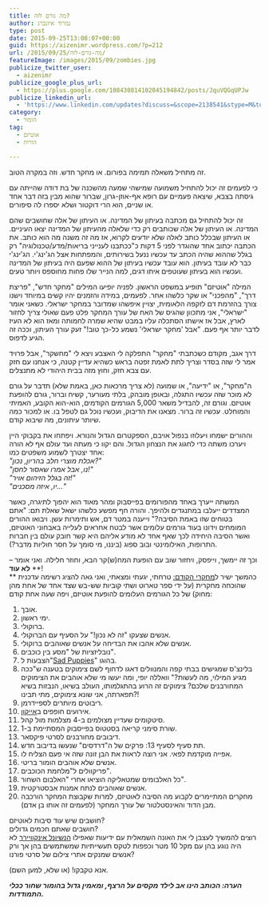 ```yaml
---
title: מה גורם לזה?
author: נמרוד איזנברג
type: post
date: 2015-09-25T13:08:07+00:00
guid: https://aizenimr.wordpress.com/?p=212
url: /2015/09/25/מה-גורם-לזה/
featureImage: /images/2015/09/zombies.jpg
publicize_twitter_user:
  - aizenimr
publicize_google_plus_url:
  - https://plus.google.com/108430814102045194842/posts/JquVQGqUPJw
publicize_linkedin_url:
  - 'https://www.linkedin.com/updates?discuss=&scope=2138541&stype=M&topic=6053162877093761024&type=U&a=Kq8S'
category:
  - הומור
tag:
  - אוטיזם
  - הורות

---
```

זה מתחיל משאלה תמימה בפורום. או מחקר חדש. וזה במקרה הטוב.

כי לפעמים זה יכול להתחיל משמועה שמישהי שמעה מהשכנה של בת דודה שהייתה עם גיסתה בצבא, שיצאה פעמיים עם רופא אף-אוזן-גרון, שברור שהוא מבין בזה דבר אחד או שניים, הוא הרי דוקטור ושלא יספרו לה סיפורים.

זה יכול להתחיל גם מכתבה בעיתון של המדינה. או העיתון של אלה שחושבים שהם המדינה. או העיתון של אלה שכותבים רק כדי שלאלה מהעיתון של המדינה יצאו העיניים. או העיתון שבכלל כותב לאלה שלא יודעים לקרוא, אז מה זה משנה מה הוא כותב. את הכתבה יכתוב אחד שהוגדר לפני 5 דקות כ"ככתבנו לענייני בריאות/מדע/טכנולוגיה" רק בגלל שההוא שהיה הכתב עד עכשיו ננעל בשירותים, והמפתחות אצל הג'ינג'י. הג'ינג'י כבר לא עובד בעיתון. הוא עובד עכשיו בעיתון של ההוא שפעם היה בעיתון של המדינה ועכשיו הוא בעיתון שעוטפים איתו דגים, למה הנייר שלו פחות מחוספס ויותר טעים.

המילה "אוטיזם" תופיע במשפט הראשון. לפניה יופיעו המילים "מחקר חדש", "פריצת דרך", "מהפכני" או שקר כלשהו אחר. לפעמים, במידה והזמנים יהיו קשים במיוחד וישנו צורך בהזרמת דם לזקפה הלאומית, יצויין איפשהו שמדובר במחקר ישראלי. כשאני אומר "ישראלי", אני מתכוון שהגיס של האח של עורך המחקר פלט פעם שאולי צריך לחזור לארץ, אבל אז אישתו הסתכלה עליו במבט שהיא שמרה לחמותה ומאז הוא לא העיז לדבר יותר אף פעם. "אבל 'מחקר ישראלי' נשמע כל-כך טוב!" זעק עורך העיתון, וככה זה הגיע לדפוס.

דרך אגב, מקודם כשכתבתי "מחקר" התפלקה לי האצבע ויצא לי "מחשקר", אבל פרויד אמר לי שזה בסדר וצריך לתת לאמת זפטה בראש כשהיא עדיין קטנה, כי אנחנו עם חזק עם צבא חזק, וחוץ מזה בבית היהודי לא מתנצלים.

ה"מחקר", או "ידיעה", או שמועה (לא צריך מרכאות כאן, באמת שלא) תדבר על גורם לא מוכר שזה עכשיו התגלה, ובאופן מובהק, בלתי מעורער, קשיח וברור, גורם להופעת אוטיזם. וגורם זה, להבדיל משאר 5,000 הגורמים הקודמים, הוא-הוא הקובע, האמיתי והמוחלט. עכשיו זה ברור. מצאנו את הדיבוק, ועכשיו נוכל גם לטפל בו. או למכור כמה שיותר עיתונים, מה שיבוא קודם.

וההורים ישמחו ויעלוזו בנפול אויבם, הספקטרום הגדול והנורא. ויפתחו את בקבוקי היין ויערכו משתה כדי לחגוג את הנצחון הגדול. והם יקוו כי מעתה ועד עולם אף לא הורה אחד יצטרך לשמוע משפטים כמו:  
_"אכלת מוצרי חלב בהריון, נכון?"_  
_"נו, אבל אמרו שאסור לחסן!"_  
_"זה בגלל הזיהום אויר!"_  
_"יו, איזה מסכנים&#8230;"_

המשתה ייערך באחד מהפורומים בפייסבוק ומהר מאוד הוא יהפוך לתיגרה, כאשר המצדדים ייעלבו במתנגדים ולהיפך. והורה חף מפשע כלשהו ישאל שאלת תם: "אתם בטוחים שזו באמת הסיבה?" וייענה במטר דם, אש ותימרות עשן. ויבואו ההורים המומחים וידונו בעוד גורמים עלומים אשר לבטח אחראים לעלייה באבחוני האוטיזם, ואשר הסיבה היחידה לכך שאף אחד לא מודע אליהם היא קשר חובק עולם בין חברות התרופות, האילומינטי ובוב ספוג (ביננו, מי סומך על חסר חוליות מדבר?).

וכך זה יימשך, וייפסק, ויחזור שוב עם הופעת המח(ש)קר הבא, וחוזר חלילה. ואני אומר &#8211; **לא עוד****!  
** כהמשך ישיר ל[מחקרי הקודם:][1] טרחתי, יגעתי ומצאתי, ואני גאה להציג רשימה עדכנית שהוכחה מחקרית (על ידי ספר טארוט ושתי קוביות שש-בש שצד אחד של אחת מהן מחוק) של כל הגורמים העלומים להופעת אוטיזם, ויפה שעה אחת קודם:

  1. אובך.
  2. ימי ראשון.
  3. ברוקולי.
  4. אנשים שצעקו "זה לא נכון!" על הסעיף עם הברוקולי.
  5. אנשים שלא אהבו את הבדיחה על אנשים שאוהבים ברוקולי.
  6. נובליזציות של "מסע בין כוכבים".
  7. הצבעות ל"[Sad Puppies][2]" בהוגו.
  8. בלינצ'ס שמגישים בבתי קפה והמנוולים דאגו לדחוף לשם צימוקים בטענה ש"ככה מגיע המילוי, מה לעשות?" וואללה יופי, ומה יעשו מי שלא אוהבים את הצימוקים המחורבנים שלכם? צימוקים זה הרוע בהתגלמותו, העולב בשיאו, הנבזות בשיא תפארתה, אני שונא צימוקים, מתי תבינו?!
  9. ריבוטים מיותרים לספיידרמן.
 10. אירועים חופפים ב<a href="http://icon.org.il/" target="_blank" rel="noopener noreferrer">אייקון</a>.
 11. סיטקומים שעדיין מצולמים ב-4 מצלמות מול קהל.
 12. שורת סימני קריאה בסטטוס בפייסבוק המסתיימת ב-1.
 13. דיבובים מחורבנים לסרטי פיקסאר.
 14. תת סעיף לסעיף 13: פרקים של ה"דרדסים" שנעשו בדיבוב חדש.
 15. אפייה מוקדמת לפאי. אני רוצה לראות את הבן זונה שזה אי פעם הצליח לו.
 16. אנשים שלא אוהבים הומור בריטי.
 17. פריקוולים ל"מלחמת הכוכבים".
 18. כל האלבומים שמטאליקה הוציאו אחרי "האלבום השחור".
 19. אנשים שאוהבים לנתח אמנות אבסטרקטית.
 20. מחקרים המתיימרים לקבוע מה הסיבה לאוטיזם, למרות שקבוצת המחקר הורכבה מבן הדוד והאינסטלטור של עורך המחקר (לפעמים זה אותו בן אדם).

חושבים שיש עוד סיבות לאוטיזם?  
חושבים שאתם חכמים גדולים?  
רוצים להמשיך לעצבן לי את האונה השמאלית עם ידיעות שאפילו <a href="http://www.nationalenquirer.com" target="_blank" rel="noopener noreferrer">הנשיונל אינקוויירר</a> לא היה נוגע בהן עם מקל 10 מטר וכפפות לטקס תעשייתיות שמשתמשים בהן אך ורק אנשים שמנקים אתרי צילום של סרטי פורנו?

אנא טקבקו! (או שלא, למען השם).

**_הערה: הכותב הינו אב לילד מקסים על הרצף, ומאמין גדול בהומור שחור ככלי התמודדות._**

 [1]: /2015/08/20/%d7%9e%d7%99%d7%9c%d7%95%d7%9f-%d7%94%d7%a1%d7%a4%d7%a7%d7%98%d7%a8%d7%95%d7%9d-%d7%94%d7%92%d7%93%d7%95%d7%9c/
 [2]: /2015/08/25/%d7%94%d7%95%d7%90-%d7%95%d7%94%d7%99%d7%90-3-%d7%94%d7%95%d7%90-%d7%94%d7%99%d7%90-%d7%95%d7%94%d7%95%d7%92%d7%95/